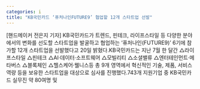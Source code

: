 ```yaml
---
categories: i
title: "KB국민카드 ‘퓨처나인FUTURE9’ 협업할 12개 스타트업 선발"
---
```

[핸드메이커 전은지 기자] KB국민카드가 트렌드, 핀테크, 라이프스타일 등 다양한 분야에서의 변화를 선도할 스타트업을 발굴하고 협업하는 ‘퓨처나인(FUTURE9)’ 6기에 참가할 12개 스타트업을 선발했다고 20일 밝혔다.KB국민카드는 지난 7월 한 달간 △라이프스타일 △핀테크 △AI·데이터·소프트웨어 △모빌리티 △소셜밸류 △엔터테인먼트·메타버스 △블록체인 △헬스케어·웰니스등 총 9개 영역에서 혁신적인 기술, 제품, 서비스 역량 등을 보유한 스타트업을 대상으로 심사를 진행했다.743개 지원기업 중 KB국민카드 실무진 약 80여명 및